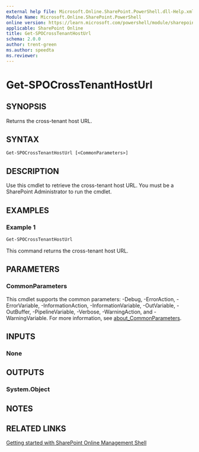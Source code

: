 ```yaml
---
external help file: Microsoft.Online.SharePoint.PowerShell.dll-Help.xml
Module Name: Microsoft.Online.SharePoint.PowerShell
online version: https://learn.microsoft.com/powershell/module/sharepoint-online/get-spocrosstenanthosturl
applicable: SharePoint Online
title: Get-SPOCrossTenantHostUrl
schema: 2.0.0
author: trent-green
ms.author: speedta
ms.reviewer:
---
```


# Get-SPOCrossTenantHostUrl

## SYNOPSIS

Returns the cross-tenant host URL.

## SYNTAX

```
Get-SPOCrossTenantHostUrl [<CommonParameters>]
```

## DESCRIPTION

Use this cmdlet to retrieve the cross-tenant host URL. You must be a SharePoint Administrator to run the cmdlet.

## EXAMPLES

### Example 1

```powershell
Get-SPOCrossTenantHostUrl
```

This command returns the cross-tenant host URL.

## PARAMETERS

### CommonParameters

This cmdlet supports the common parameters: -Debug, -ErrorAction, -ErrorVariable, -InformationAction, -InformationVariable, -OutVariable, -OutBuffer, -PipelineVariable, -Verbose, -WarningAction, and -WarningVariable. For more information, see [about_CommonParameters](https://go.microsoft.com/fwlink/?LinkID=113216).

## INPUTS

### None

## OUTPUTS

### System.Object

## NOTES

## RELATED LINKS

[Getting started with SharePoint Online Management Shell](/powershell/sharepoint/sharepoint-online/connect-sharepoint-online)

